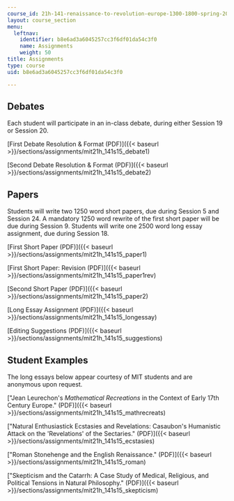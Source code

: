 ```yaml
---
course_id: 21h-141-renaissance-to-revolution-europe-1300-1800-spring-2015
layout: course_section
menu:
  leftnav:
    identifier: b8e6ad3a6045257cc3f6df01da54c3f0
    name: Assignments
    weight: 50
title: Assignments
type: course
uid: b8e6ad3a6045257cc3f6df01da54c3f0

---
```


Debates
-------

Each student will participate in an in-class debate, during either Session 19 or Session 20.

[First Debate Resolution & Format (PDF)]({{< baseurl >}}/sections/assignments/mit21h_141s15_debate1)

[Second Debate Resolution & Format (PDF)]({{< baseurl >}}/sections/assignments/mit21h_141s15_debate2)

Papers
------

Students will write two 1250 word short papers, due during Session 5 and Session 24. A mandatory 1250 word rewrite of the first short paper will be due during Session 9. Students will write one 2500 word long essay assignment, due during Session 18.

[First Short Paper (PDF)]({{< baseurl >}}/sections/assignments/mit21h_141s15_paper1)

[First Short Paper: Revision (PDF)]({{< baseurl >}}/sections/assignments/mit21h_141s15_paper1rev)

[Second Short Paper (PDF)]({{< baseurl >}}/sections/assignments/mit21h_141s15_paper2)

[Long Essay Assignment (PDF)]({{< baseurl >}}/sections/assignments/mit21h_141s15_longessay)

[Editing Suggestions (PDF)]({{< baseurl >}}/sections/assignments/mit21h_141s15_suggestions)

Student Examples
----------------

The long essays below appear courtesy of MIT students and are anonymous upon request.

["Jean Leurechon's _Mathematical Recreations_ in the Context of Early 17th Century Europe." (PDF)]({{< baseurl >}}/sections/assignments/mit21h_141s15_mathrecreats)

["Natural Enthusiastick Ecstasies and Revelations: Casaubon's Humanistic Attack on the 'Revelations' of the Sectaries." (PDF)]({{< baseurl >}}/sections/assignments/mit21h_141s15_ecstasies)

["Roman Stonehenge and the English Renaissance." (PDF)]({{< baseurl >}}/sections/assignments/mit21h_141s15_roman)

["Skepticism and the Catarrh: A Case Study of Medical, Religious, and Political Tensions in Natural Philosophy." (PDF)]({{< baseurl >}}/sections/assignments/mit21h_141s15_skepticism)